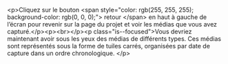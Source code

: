 &lt;p&gt;Cliquez sur le bouton &lt;span style=&quot;color: rgb(255, 255, 255); background-color: rgb(0, 0, 0);&quot;&gt; retour &lt;&#x2F;span&gt; en haut à gauche de l’écran pour revenir sur la page du projet et voir les médias que vous avez capturé.&lt;&#x2F;p&gt;&lt;p&gt;&lt;br&gt;&lt;&#x2F;p&gt;&lt;p class=&quot;is--focused&quot;&gt;Vous devriez maintenant avoir sous les yeux des médias de différents types. Ces médias sont représentés sous la forme de tuiles carrés, organisées par date de capture dans un ordre chronologique. &lt;&#x2F;p&gt;